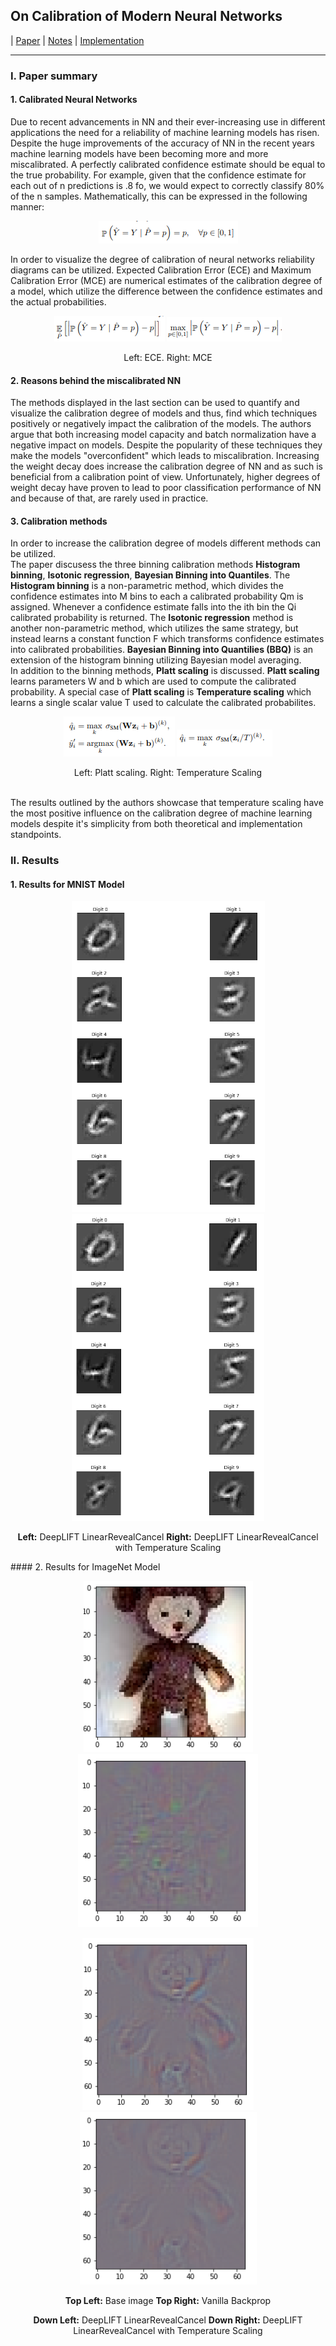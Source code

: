 ## On Calibration of Modern Neural Networks
 | [Paper](http://proceedings.mlr.press/v70/guo17a/guo17a.pdf) | [Notes](./notes_temperature_scaling.md) | [Implementation](../../implementation/13.Uncertainty_Aware_DeepLIFT.ipynb)
***
### I. Paper summary
#### 1. Calibrated Neural Networks
Due to recent advancements in NN and their ever-increasing use in different applications the need for a reliability of machine learning models has risen. Despite the huge improvements of the accuracy of NN in the recent years machine learning models have been becoming more and more miscalibrated. A perfectly calibrated confidence estimate should be equal to the true probability. For example, given that the confidence estimate for each out of n predictions is .8 fo, we would expect to correctly classify 80% of the n samples. Mathematically, this can be expressed in the following manner:

<center>
  <p float="center">
    <img src="../assets/calibration_formula.png"/>
  </p>
</center>

In order to visualize the degree of calibration of neural networks reliability diagrams can be utilized. Expected Calibration Error (ECE) and Maximum Calibration Error (MCE) are numerical estimates of the calibration degree of a model, which utilize the difference between the confidence estimates and the actual probabilities.

<center>
  <p float="center">
    <img src="../assets/calibration_ece.png"/>
    <img src="../assets/calibration_mce.png"/>
  </p>
  <p>
  Left: ECE. Right: MCE
  </p>
</center>

#### 2. Reasons behind the miscalibrated NN
The methods displayed in the last section can be used to quantify and visualize the calibration degree of models and thus, find which techniques positively or negatively impact the calibration of the models. The authors argue that both increasing model capacity and batch normalization have a negative impact on models. Despite the popularity of these techniques they make the models "overconfident" which leads to miscalibration. Increasing the weight decay does increase the calibration degree of NN and as such is beneficial from a calibration point of view. Unfortunately, higher degrees of weight decay have proven to lead to poor classification performance of NN and because of that, are rarely used in practice.

#### 3. Calibration methods
In order to increase the calibration degree of models different methods can be utilized. <br/>
The paper discusess the three binning calibration methods <b>Histogram binning</b>, <b>Isotonic regression</b>, <b>Bayesian Binning into Quantiles</b>. The <b>Histogram binning</b> is a non-parametric method, which divides the confidence estimates into M bins to each a calibrated probability Qm is assigned. Whenever a confidence estimate falls into the ith bin the Qi calibrated probability is returned. The <b>Isotonic regression</b> method is another non-parametric method, which utilizes the same strategy, but instead learns a constant function F which transforms confidence estimates into calibrated probabilities. <b>Bayesian Binning into Quantilies (BBQ)</b> is an extension of the histogram binning utilizing Bayesian model averaging.
<br/>
In addition to the binning methods, <b>Platt scaling</b> is discussed. <b>Platt scaling</b> learns parameters W and b which are used to compute the calibrated probability. A special case of <b>Platt scaling</b> is <b>Temperature scaling</b> which learns a single scalar value T used to calculate the calibrated probabilites.
<center>
  <p float="center">
    <img src="../assets/calibration_platt_scaling.png"/>
    <img src="../assets/calibration_temperature_scaling.png"/>
  </p>
  <p>
  Left: Platt scaling. Right: Temperature Scaling
  </p>
</center>
<br/>
The results outlined by the authors showcase that temperature scaling have the most positive influence on the calibration degree of machine learning models despite it's simplicity from both theoretical and implementation standpoints.

### II. Results
#### 1. Results for MNIST Model
<center>
  <p float="center">
    <img src="../assets/temperature_scaling_base_mnist.png"/>
    <img src="../assets/temperature_scaling_mnist.png"/>
  </p>
  <p>
  <b>Left:</b> DeepLIFT LinearRevealCancel <b>Right:</b> DeepLIFT LinearRevealCancel with Temperature Scaling
  </p>
  <p>
</center>
#### 2. Results for ImageNet Model
<center>
  <p float="center">
    <img src="../assets/temperature_scaling_base_image.png"/>
    <img src="../assets/temperature_scaling_vanilla_backprop.png"/>
  </p>
  <p float="center">
    <img src="../assets/temperature_scaling_base_linear_reveal_cancel.png"/>
    <img src="../assets/temperature_scaling_linear_reveal_cancel.png"/>
  </p>
  <p>
  <b>Top Left:</b> Base image <b>Top Right:</b> Vanilla Backprop
  </p>
  <p>
  <b>Down Left:</b> DeepLIFT LinearRevealCancel <b>Down Right:</b> DeepLIFT LinearRevealCancel with Temperature Scaling
  </p>
</center>